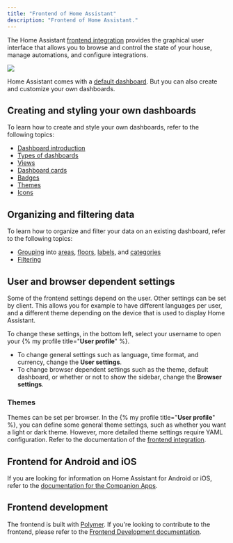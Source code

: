 ```yaml
---
title: "Frontend of Home Assistant"
description: "Frontend of Home Assistant."
---
```


The Home Assistant [frontend integration](/integrations/frontend/) provides the graphical user interface that allows you to browse and control the state of your house, manage automations, and configure integrations.

<p class='img'>
  <img src='/images/frontend/ui2022.png' />
</p>

Home Assistant comes with a [default dashboard](/dashboards/dashboards/#home-assistant-default-dashboards). But you can also create and customize your own dashboards.

## Creating and styling your own dashboards

To learn how to create and style your own dashboards, refer to the following topics:

- [Dashboard introduction](/dashboards/)
- [Types of dashboards](/dashboards/dashboards/)
- [Views](/dashboards/views/)
- [Dashboard cards](/dashboards/cards/)
- [Badges](/dashboards/badges/)
- [Themes](/integrations/frontend/)
- [Icons](/docs/frontend/icons/)

## Organizing and filtering data

To learn how to organize and filter your data on an existing dashboard, refer to the following topics:

- [Grouping](/docs/organizing/) into [areas](/docs/organizing/areas/), [floors](/docs/organizing/floors/), [labels](/docs/organizing/labels/), and [categories](/docs/organizing/categories/)
- [Filtering](/docs/organizing/filtering)

## User and browser dependent settings

Some of the frontend settings depend on the user. Other settings can be set by client. This allows you for example to have different languages per user, and a different theme depending on the device that is used to display Home Assistant.

To change these settings, in the bottom left, select your username to open your {% my profile title="**User profile**" %}.

- To change general settings such as language, time format, and currency, change the **User settings**.
- To change browser dependent settings such as the theme, default dashboard, or whether or not to show the sidebar, change the **Browser settings**.

### Themes

Themes can be set per browser. In the {% my profile title="**User profile**" %}, you can define some general theme settings, such as whether you want a light or dark theme. However, more detailed theme settings require YAML configuration. Refer to the documentation of the [frontend integration](/integrations/frontend/).

## Frontend for Android and iOS

If you are looking for information on Home Assistant for Android or iOS, refer to the [documentation for the Companion Apps](https://companion.home-assistant.io/).

## Frontend development

The frontend is built with [Polymer](https://www.polymer-project.org/). If you're looking to contribute to the frontend, please refer to the [Frontend Development documentation](/developers/frontend/).
